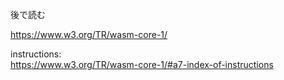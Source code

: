 後で読む

https://www.w3.org/TR/wasm-core-1/

instructions:\
https://www.w3.org/TR/wasm-core-1/#a7-index-of-instructions
